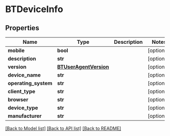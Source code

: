 # BTDeviceInfo

## Properties
Name | Type | Description | Notes
------------ | ------------- | ------------- | -------------
**mobile** | **bool** |  | [optional] 
**description** | **str** |  | [optional] 
**version** | [**BTUserAgentVersion**](BTUserAgentVersion.md) |  | [optional] 
**device_name** | **str** |  | [optional] 
**operating_system** | **str** |  | [optional] 
**client_type** | **str** |  | [optional] 
**browser** | **str** |  | [optional] 
**device_type** | **str** |  | [optional] 
**manufacturer** | **str** |  | [optional] 

[[Back to Model list]](../README.md#documentation-for-models) [[Back to API list]](../README.md#documentation-for-api-endpoints) [[Back to README]](../README.md)


